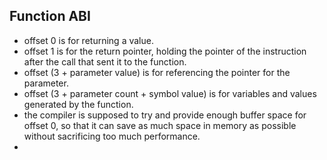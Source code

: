 ## Function ABI

* offset 0 is for returning a value.
* offset 1 is for the return pointer, holding the pointer of the instruction after the call that sent it to the function.
* offset (3 + parameter value) is for referencing the pointer for the parameter.
* offset (3 + parameter count + symbol value) is for variables and values generated by the function.
* the compiler is supposed to try and provide enough buffer space for offset 0, so that it can save as much space in memory as possible without sacrificing too much performance.
* 
